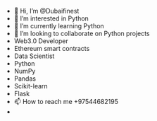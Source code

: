 - 👋 Hi, I’m @Dubaifinest
- 👀 I’m interested in Python
- 🌱 I’m currently learning Python
- 💞️ I’m looking to collaborate on Python projects
- Web3.0 Developer
- Ethereum smart contracts
- Data Scientist 
- Python
- NumPy
- Pandas
- Scikit-learn
- Flask
- 📫 How to reach me +97544682195
- 

<!---
Dubaifinest/Dubaifinest is a ✨ special ✨ repository because its `README.md` (this file) appears on your GitHub profile.
You can click the Preview link to take a look at your changes.
--->

